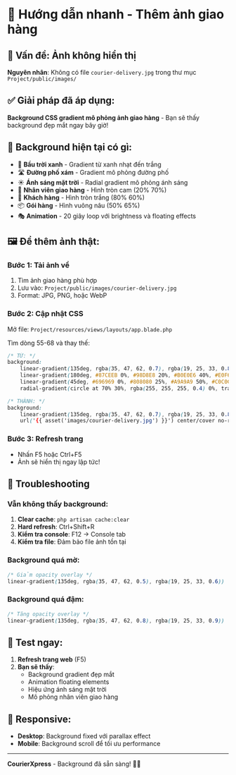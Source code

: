 # 🚀 Hướng dẫn nhanh - Thêm ảnh giao hàng

## 🚨 Vấn đề: Ảnh không hiển thị
**Nguyên nhân**: Không có file `courier-delivery.jpg` trong thư mục `Project/public/images/`

## ✅ Giải pháp đã áp dụng:
**Background CSS gradient mô phỏng ảnh giao hàng** - Bạn sẽ thấy background đẹp mắt ngay bây giờ!

## 🎨 Background hiện tại có gì:
- 🌅 **Bầu trời xanh** - Gradient từ xanh nhạt đến trắng
- 🛣️ **Đường phố xám** - Gradient mô phỏng đường phố
- ☀️ **Ánh sáng mặt trời** - Radial gradient mô phỏng ánh sáng
- 🚚 **Nhân viên giao hàng** - Hình tròn cam (20% 70%)
- 👤 **Khách hàng** - Hình tròn trắng (80% 60%)
- 📦 **Gói hàng** - Hình vuông nâu (50% 65%)
- 🎭 **Animation** - 20 giây loop với brightness và floating effects

## 🖼️ Để thêm ảnh thật:

### Bước 1: Tải ảnh về
1. Tìm ảnh giao hàng phù hợp
2. Lưu vào: `Project/public/images/courier-delivery.jpg`
3. Format: JPG, PNG, hoặc WebP

### Bước 2: Cập nhật CSS
Mở file: `Project/resources/views/layouts/app.blade.php`

Tìm dòng 55-68 và thay thế:
```css
/* TỪ: */
background: 
    linear-gradient(135deg, rgba(35, 47, 62, 0.7), rgba(19, 25, 33, 0.8)),
    linear-gradient(180deg, #87CEEB 0%, #98D8E8 20%, #B0E0E6 40%, #E0F6FF 60%, #F0F8FF 100%),
    linear-gradient(45deg, #696969 0%, #808080 25%, #A9A9A9 50%, #C0C0C0 75%, #D3D3D3 100%),
    radial-gradient(circle at 70% 30%, rgba(255, 255, 255, 0.4) 0%, transparent 60%);

/* THÀNH: */
background: 
    linear-gradient(135deg, rgba(35, 47, 62, 0.7), rgba(19, 25, 33, 0.8)),
    url('{{ asset('images/courier-delivery.jpg') }}') center/cover no-repeat fixed;
```

### Bước 3: Refresh trang
- Nhấn F5 hoặc Ctrl+F5
- Ảnh sẽ hiển thị ngay lập tức!

## 🔧 Troubleshooting

### Vẫn không thấy background:
1. **Clear cache**: `php artisan cache:clear`
2. **Hard refresh**: Ctrl+Shift+R
3. **Kiểm tra console**: F12 → Console tab
4. **Kiểm tra file**: Đảm bảo file ảnh tồn tại

### Background quá mờ:
```css
/* Giảm opacity overlay */
linear-gradient(135deg, rgba(35, 47, 62, 0.5), rgba(19, 25, 33, 0.6))
```

### Background quá đậm:
```css
/* Tăng opacity overlay */
linear-gradient(135deg, rgba(35, 47, 62, 0.8), rgba(19, 25, 33, 0.9))
```

## 🎯 Test ngay:

1. **Refresh trang web** (F5)
2. **Bạn sẽ thấy**:
   - Background gradient đẹp mắt
   - Animation floating elements
   - Hiệu ứng ánh sáng mặt trời
   - Mô phỏng nhân viên giao hàng

## 📱 Responsive:
- **Desktop**: Background fixed với parallax effect
- **Mobile**: Background scroll để tối ưu performance

---

**CourierXpress** - Background đã sẵn sàng! 🚚✨
